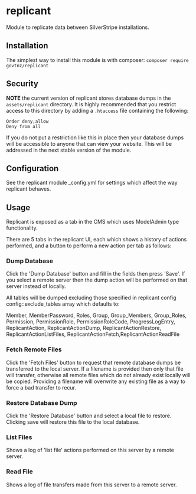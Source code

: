 # replicant

Module to replicate data between SilverStripe installations.

## Installation

The simplest way to install this module is with composer:  `composer require govtnz/replicant`

## Security

**NOTE** the current version of replicant stores database dumps in the `assets/replicant` directory.
It is highly recommended that you restrict access to this directory by adding a `.htaccess` file containing the following:

	Order deny,allow
	Deny from all

If you do not put a restriction like this in place then your database dumps will be accessible to anyone that can view your website. This will be addressed in the next stable version of the module.

## Configuration

See the replicant module _config.yml for settings which affect the way replicant behaves.

## Usage

Replicant is exposed as a tab in the CMS which uses ModelAdmin type functionality.

There are 5 tabs in the replicant UI, each which shows a history of actions performed, and a button to perform a new action per tab as follows:

### Dump Database

Click the 'Dump Database' button and fill in the fields then press 'Save'. If you select a remote server then the dump action will be performed on that server instead of locally.

All tables will be dumped excluding those specified in replicant config config::exclude_tables array which defaults to:

Member, MemberPassword, Roles, Group, Group_Members, Group_Roles, Permission, PermissionRole, PermissionRoleCode, ProgressLogEntry, ReplicantAction, ReplicantActionDump, ReplicantActionRestore, ReplicantActionListFiles, ReplicantActionFetch,ReplicantActionReadFile

### Fetch Remote Files

Click the 'Fetch Files' button to request that remote database dumps be transferred to the local server. If a filename is provided then only that file will transfer, otherwise all remote files which do not already exist locally will be copied. Providing a filename will overwrite any existing file as a way to force a bad transfer to recur.

### Restore Database Dump

Click the 'Restore Database' button and select a local file to restore. Clicking save will restore this file to the local database.

### List Files

Shows a log of 'list file' actions performed on this server by a remote server.

### Read File

Shows a log of file transfers made from this server to a remote server.



